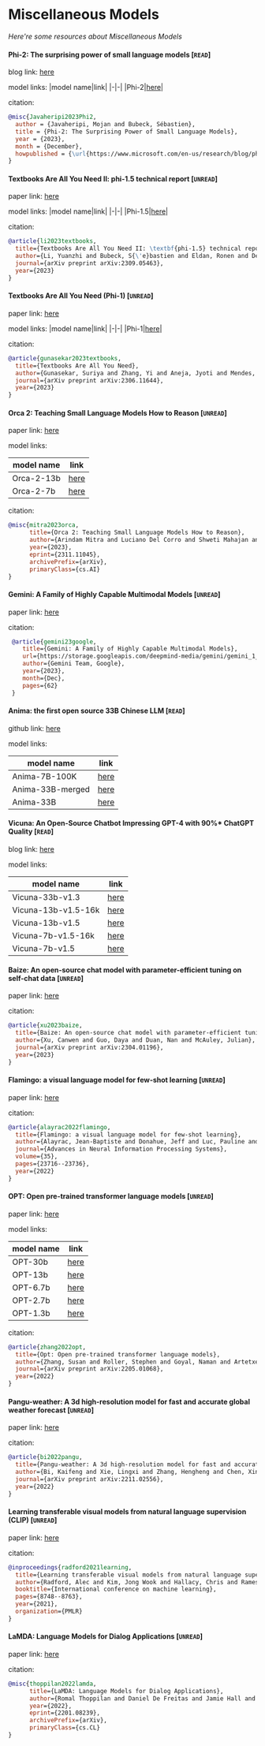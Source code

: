 # Miscellaneous Models
*Here're some resources about Miscellaneous Models*

#### Phi-2: The surprising power of small language models [`READ`]

blog link: [here](https://www.microsoft.com/en-us/research/blog/phi-2-the-surprising-power-of-small-language-models/)

model links:
|model name|link|
|-|-|
|Phi-2|[here](https://huggingface.co/microsoft/phi-2)|

citation:
```bibtex
@misc{Javaheripi2023Phi2,
  author = {Javaheripi, Mojan and Bubeck, Sébastien},
  title = {Phi-2: The Surprising Power of Small Language Models},
  year = {2023},
  month = {December},
  howpublished = {\url{https://www.microsoft.com/en-us/research/blog/phi-2-the-surprising-power-of-small-language-models/}},
}
```

#### Textbooks Are All You Need II: phi-1.5 technical report [`UNREAD`]

paper link: [here](https://arxiv.org/pdf/2309.05463.pdf)

model links:
|model name|link|
|-|-|
|Phi-1.5|[here](https://huggingface.co/microsoft/phi-1_5)|

citation:
```bibtex
@article{li2023textbooks,
  title={Textbooks Are All You Need II: \textbf{phi-1.5} technical report},
  author={Li, Yuanzhi and Bubeck, S{\'e}bastien and Eldan, Ronen and Del Giorno, Allie and Gunasekar, Suriya and Lee, Yin Tat},
  journal={arXiv preprint arXiv:2309.05463},
  year={2023}
}

```


#### Textbooks Are All You Need (Phi-1) [`UNREAD`]

paper link: [here](https://arxiv.org/pdf/2306.11644.pdf)

model links:
|model name|link|
|-|-|
|Phi-1|[here](https://huggingface.co/microsoft/phi-1)|

citation:
```bibtex
@article{gunasekar2023textbooks,
  title={Textbooks Are All You Need},
  author={Gunasekar, Suriya and Zhang, Yi and Aneja, Jyoti and Mendes, Caio C{\'e}sar Teodoro and Del Giorno, Allie and Gopi, Sivakanth and Javaheripi, Mojan and Kauffmann, Piero and de Rosa, Gustavo and Saarikivi, Olli and others},
  journal={arXiv preprint arXiv:2306.11644},
  year={2023}
}
```



#### Orca 2: Teaching Small Language Models How to Reason [`UNREAD`]

paper link: [here](https://arxiv.org/pdf/2311.11045.pdf)

model links: 

|model name|link|
|-|-|
|Orca-2-13b|[here](https://huggingface.co/microsoft/Orca-2-13b)|
|Orca-2-7b|[here](https://huggingface.co/microsoft/Orca-2-7b)|

citation:
```bibtex
@misc{mitra2023orca,
      title={Orca 2: Teaching Small Language Models How to Reason}, 
      author={Arindam Mitra and Luciano Del Corro and Shweti Mahajan and Andres Codas and Clarisse Simoes and Sahaj Agarwal and Xuxi Chen and Anastasia Razdaibiedina and Erik Jones and Kriti Aggarwal and Hamid Palangi and Guoqing Zheng and Corby Rosset and Hamed Khanpour and Ahmed Awadallah},
      year={2023},
      eprint={2311.11045},
      archivePrefix={arXiv},
      primaryClass={cs.AI}
}
```


#### Gemini: A Family of Highly Capable Multimodal Models [`UNREAD`]

paper link: [here](https://storage.googleapis.com/deepmind-media/gemini/gemini_1_report.pdf)

citation:
```bibtex
 @article{gemini23google, 
    title={Gemini: A Family of Highly Capable Multimodal Models}, 
    url={https://storage.googleapis.com/deepmind-media/gemini/gemini_1_report.pdf}, 
    author={Gemini Team, Google},
    year={2023}, 
    month={Dec}, 
    pages={62}
 }
```

#### Anima: the first open source 33B Chinese LLM [`READ`]

github link: [here](https://github.com/lyogavin/Anima)

model links: 

|model name|link|
|-|-|
|Anima-7B-100K|[here](https://huggingface.co/lyogavin/Anima-7B-100K)|
|Anima-33B-merged|[here](https://huggingface.co/lyogavin/Anima33B-merged)|
|Anima-33B|[here](https://huggingface.co/lyogavin/Anima33B)|


#### Vicuna: An Open-Source Chatbot Impressing GPT-4 with 90%* ChatGPT Quality [`READ`]

blog link: [here](https://lmsys.org/blog/2023-03-30-vicuna/)

model links: 

|model name|link|
|-|-|
|Vicuna-33b-v1.3|[here](https://huggingface.co/lmsys/vicuna-33b-v1.3)|
|Vicuna-13b-v1.5-16k|[here](https://huggingface.co/lmsys/vicuna-13b-v1.5-16k)|
|Vicuna-13b-v1.5|[here](https://huggingface.co/lmsys/vicuna-13b-v1.5)|
|Vicuna-7b-v1.5-16k|[here](https://huggingface.co/lmsys/vicuna-7b-v1.5-16k)|
|Vicuna-7b-v1.5|[here](https://huggingface.co/lmsys/vicuna-7b-v1.5)|


#### Baize: An open-source chat model with parameter-efficient tuning on self-chat data [`UNREAD`]

paper link: [here](https://arxiv.org/pdf/2304.01196)

citation: 
```bibtex
@article{xu2023baize,
  title={Baize: An open-source chat model with parameter-efficient tuning on self-chat data},
  author={Xu, Canwen and Guo, Daya and Duan, Nan and McAuley, Julian},
  journal={arXiv preprint arXiv:2304.01196},
  year={2023}
}
```


#### Flamingo: a visual language model for few-shot learning [`UNREAD`]

paper link: [here](https://proceedings.neurips.cc/paper_files/paper/2022/file/960a172bc7fbf0177ccccbb411a7d800-Paper-Conference.pdf)

citation: 
```bibtex
@article{alayrac2022flamingo,
  title={Flamingo: a visual language model for few-shot learning},
  author={Alayrac, Jean-Baptiste and Donahue, Jeff and Luc, Pauline and Miech, Antoine and Barr, Iain and Hasson, Yana and Lenc, Karel and Mensch, Arthur and Millican, Katherine and Reynolds, Malcolm and others},
  journal={Advances in Neural Information Processing Systems},
  volume={35},
  pages={23716--23736},
  year={2022}
}
```


#### OPT: Open pre-trained transformer language models [`UNREAD`]

paper link: [here](https://arxiv.org/pdf/2205.01068.pdf?fbclid=IwAR1_0YiQKgxIsy8unzoLvL9E2OA41_kze-H0YvhoCzIQUp_gk-MR9dUs2ZE)

model links: 

|model name|link|
|-|-|
|OPT-30b|[here](https://huggingface.co/facebook/opt-30b)|
|OPT-13b|[here](https://huggingface.co/facebook/opt-13b)|
|OPT-6.7b|[here](https://huggingface.co/facebook/opt-6.7b)|
|OPT-2.7b|[here](https://huggingface.co/facebook/opt-2.7b)|
|OPT-1.3b|[here](https://huggingface.co/facebook/opt-1.3b)|

citation: 
```bibtex
@article{zhang2022opt,
  title={Opt: Open pre-trained transformer language models},
  author={Zhang, Susan and Roller, Stephen and Goyal, Naman and Artetxe, Mikel and Chen, Moya and Chen, Shuohui and Dewan, Christopher and Diab, Mona and Li, Xian and Lin, Xi Victoria and others},
  journal={arXiv preprint arXiv:2205.01068},
  year={2022}
}
```
    

#### Pangu-weather: A 3d high-resolution model for fast and accurate global weather forecast [`UNREAD`]

paper link: [here](https://arxiv.org/pdf/2211.02556)

citation: 
```bibtex
@article{bi2022pangu,
  title={Pangu-weather: A 3d high-resolution model for fast and accurate global weather forecast},
  author={Bi, Kaifeng and Xie, Lingxi and Zhang, Hengheng and Chen, Xin and Gu, Xiaotao and Tian, Qi},
  journal={arXiv preprint arXiv:2211.02556},
  year={2022}
}
```


#### Learning transferable visual models from natural language supervision (CLIP) [`UNREAD`]

paper link: [here](http://proceedings.mlr.press/v139/radford21a/radford21a.pdf)

citation: 
```bibtex
@inproceedings{radford2021learning,
  title={Learning transferable visual models from natural language supervision},
  author={Radford, Alec and Kim, Jong Wook and Hallacy, Chris and Ramesh, Aditya and Goh, Gabriel and Agarwal, Sandhini and Sastry, Girish and Askell, Amanda and Mishkin, Pamela and Clark, Jack and others},
  booktitle={International conference on machine learning},
  pages={8748--8763},
  year={2021},
  organization={PMLR}
}
```
    

#### LaMDA: Language Models for Dialog Applications [`UNREAD`]

paper link: [here](https://arxiv.org/pdf/2201.08239.pdf)

citation:
```bibtex
@misc{thoppilan2022lamda,
      title={LaMDA: Language Models for Dialog Applications}, 
      author={Romal Thoppilan and Daniel De Freitas and Jamie Hall and Noam Shazeer and Apoorv Kulshreshtha and Heng-Tze Cheng and Alicia Jin and Taylor Bos and Leslie Baker and Yu Du and YaGuang Li and Hongrae Lee and Huaixiu Steven Zheng and Amin Ghafouri and Marcelo Menegali and Yanping Huang and Maxim Krikun and Dmitry Lepikhin and James Qin and Dehao Chen and Yuanzhong Xu and Zhifeng Chen and Adam Roberts and Maarten Bosma and Vincent Zhao and Yanqi Zhou and Chung-Ching Chang and Igor Krivokon and Will Rusch and Marc Pickett and Pranesh Srinivasan and Laichee Man and Kathleen Meier-Hellstern and Meredith Ringel Morris and Tulsee Doshi and Renelito Delos Santos and Toju Duke and Johnny Soraker and Ben Zevenbergen and Vinodkumar Prabhakaran and Mark Diaz and Ben Hutchinson and Kristen Olson and Alejandra Molina and Erin Hoffman-John and Josh Lee and Lora Aroyo and Ravi Rajakumar and Alena Butryna and Matthew Lamm and Viktoriya Kuzmina and Joe Fenton and Aaron Cohen and Rachel Bernstein and Ray Kurzweil and Blaise Aguera-Arcas and Claire Cui and Marian Croak and Ed Chi and Quoc Le},
      year={2022},
      eprint={2201.08239},
      archivePrefix={arXiv},
      primaryClass={cs.CL}
}
```